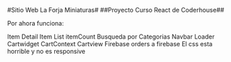 #Sitio Web La Forja Miniaturas#
##Proyecto Curso React de Coderhouse##

Por ahora funciona:

Item Detail
Item List
itemCount
Busqueda por Categorias
Navbar
Loader
Cartwidget
CartContext
Cartview
Firebase
orders a firebase
El css esta horrible y no es responsive 

